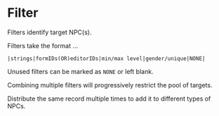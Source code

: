 # Filter

Filters identify target NPC(s).

Filters take the format ...

```
|strings|formIDs(OR)editorIDs|min/max level|gender/unique|NONE|
```

Unused filters can be marked as `NONE` or left blank.

Combining multiple filters will progressively restrict the pool of targets.

Distribute the same record multiple times to add it to different types of NPCs.
